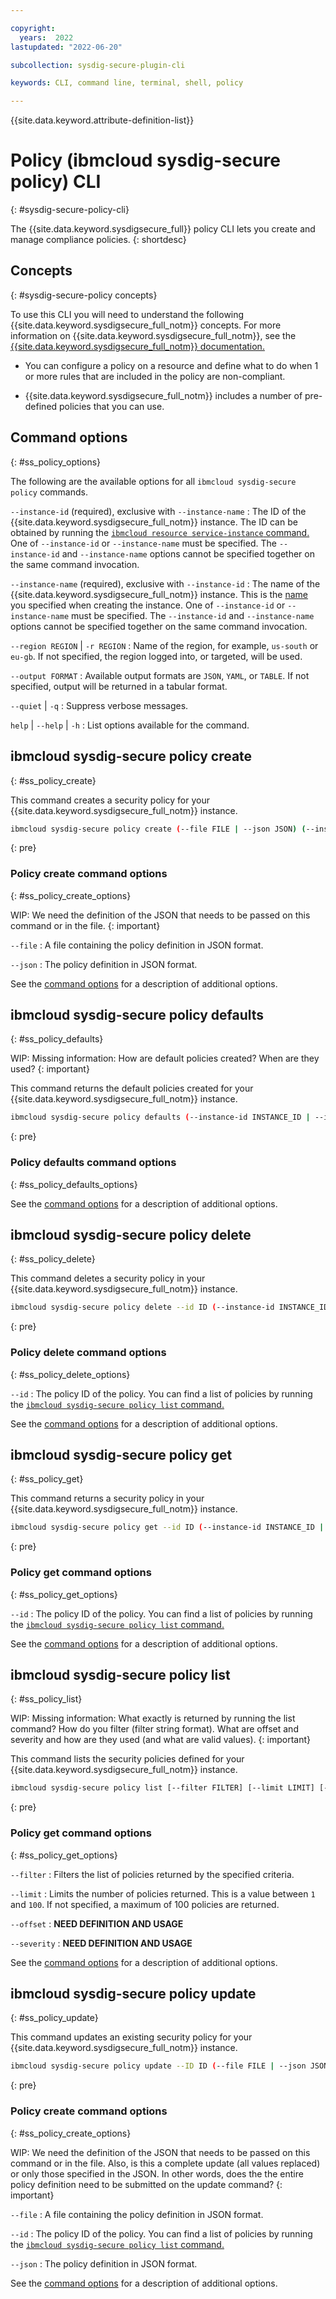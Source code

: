 ```yaml
---

copyright:
  years:  2022
lastupdated: "2022-06-20"

subcollection: sysdig-secure-plugin-cli

keywords: CLI, command line, terminal, shell, policy

---
```


{{site.data.keyword.attribute-definition-list}}


# Policy (ibmcloud sysdig-secure policy) CLI
{: #sysdig-secure-policy-cli}

The {{site.data.keyword.sysdigsecure_full}} policy CLI lets you create and manage compliance policies.
{: shortdesc}


## Concepts
{: #sysdig-secure-policy concepts}

To use this CLI you will need to understand the following {{site.data.keyword.sysdigsecure_full_notm}} concepts. For more information on {{site.data.keyword.sysdigsecure_full_notm}}, see the [{{site.data.keyword.sysdigsecure_full_notm}} documentation.](/docs/workload-protection?topic=workload-protection-getting-started)

* You can configure a policy on a resource and define what to do when 1 or more rules that are included in the policy are non-compliant.

* {{site.data.keyword.sysdigsecure_full_notm}} includes a number of pre-defined policies that you can use.

## Command options
{: #ss_policy_options}

The following are the available options for all `ibmcloud sysdig-secure policy` commands.

`--instance-id` (required), exclusive with `--instance-name`
:   The ID of the {{site.data.keyword.sysdigsecure_full_notm}} instance. The ID can be obtained by running the [`ibmcloud resource service-instance` command.](/docs/cli?topic=cli-ibmcloud_commands_resource#ibmcloud_resource_service_instance) One of `--instance-id` or `--instance-name` must be specified. The `--instance-id` and `--instance-name` options cannot be specified together on the same command invocation.

`--instance-name` (required), exclusive with `--instance-id`
:   The name of the {{site.data.keyword.sysdigsecure_full_notm}} instance.  This is the [name](/docs/workload-protection?topic=workload-protection-provision) you specified when creating the instance. One of `--instance-id` or `--instance-name` must be specified. The
`--instance-id` and `--instance-name` options cannot be specified together on the same command invocation.

`--region REGION` | `-r REGION`
:   Name of the region, for example, `us-south` or `eu-gb`. If not specified, the region logged into, or targeted, will be used.

`--output FORMAT`
:   Available output formats are `JSON`, `YAML`, or `TABLE`.  If not specified, output will be returned in a tabular format.

`--quiet` | `-q`
:   Suppress verbose messages.

`help` | `--help` | `-h`
:   List options available for the command.

## ibmcloud sysdig-secure policy create
{: #ss_policy_create}

This command creates a security policy for your {{site.data.keyword.sysdigsecure_full_notm}} instance.

```sh
ibmcloud sysdig-secure policy create (--file FILE | --json JSON) (--instance-id INSTANCE_ID | --instance-name INSTANCE_NAME) [--region REGION] [--output FORMAT] [--quiet]
```
{: pre}

### Policy create command options
{: #ss_policy_create_options}

WIP: We need the definition of the JSON that needs to be passed on this command or in the file.
{: important}

`--file`
:   A file containing the policy definition in JSON format.

`--json`
:   The policy definition in JSON format.

See the [command options](#ss_policy_options) for a description of additional options.

## ibmcloud sysdig-secure policy defaults
{: #ss_policy_defaults}

WIP: Missing information: How are default policies created?  When are they used?
{: important}

This command returns the default policies created for your {{site.data.keyword.sysdigsecure_full_notm}} instance.

```sh
ibmcloud sysdig-secure policy defaults (--instance-id INSTANCE_ID | --instance-name INSTANCE_NAME) [--region REGION] [--output FORMAT] [--quiet]
```
{: pre}

### Policy defaults command options
{: #ss_policy_defaults_options}

See the [command options](#ss_policy_options) for a description of additional options.

## ibmcloud sysdig-secure policy delete
{: #ss_policy_delete}

This command deletes a security policy in your {{site.data.keyword.sysdigsecure_full_notm}} instance.

```sh
ibmcloud sysdig-secure policy delete --id ID (--instance-id INSTANCE_ID | --instance-name INSTANCE_NAME) [--region REGION] [--output FORMAT] [--quiet]
```
{: pre}

### Policy delete command options
{: #ss_policy_delete_options}

`--id`
:   The policy ID of the policy.  You can find a list of policies by running the [`ibmcloud sysdig-secure policy list` command.](#ss_policy_list)

See the [command options](#ss_policy_options) for a description of additional options.

## ibmcloud sysdig-secure policy get
{: #ss_policy_get}

This command returns a security policy in your {{site.data.keyword.sysdigsecure_full_notm}} instance.

```sh
ibmcloud sysdig-secure policy get --id ID (--instance-id INSTANCE_ID | --instance-name INSTANCE_NAME) [--region REGION] [--output FORMAT] [--quiet]
```
{: pre}

### Policy get command options
{: #ss_policy_get_options}

`--id`
:   The policy ID of the policy.  You can find a list of policies by running the [`ibmcloud sysdig-secure policy list` command.](#ss_policy_list)

See the [command options](#ss_policy_options) for a description of additional options.

## ibmcloud sysdig-secure policy list
{: #ss_policy_list}

WIP: Missing information: What exactly is returned by running the list command?  How do you filter (filter string format). What are offset and severity and how are they used (and what are valid values).
{: important}

This command lists the security policies defined for your {{site.data.keyword.sysdigsecure_full_notm}} instance.

```sh
ibmcloud sysdig-secure policy list [--filter FILTER] [--limit LIMIT] [--offset OFFSET] [--severity SEVERITY] (--instance-id INSTANCE_ID | --instance-name INSTANCE_NAME) [--region REGION] [--output FORMAT] [--quiet]
```
{: pre}

### Policy get command options
{: #ss_policy_get_options}

`--filter`
:   Filters the list of policies returned by the specified criteria.

`--limit`
:   Limits the number of policies returned. This is a value between `1` and `100`. If not specified, a maximum of 100 policies are returned.

`--offset`
:   **NEED DEFINITION AND USAGE**

`--severity`
:   **NEED DEFINITION AND USAGE**


See the [command options](#ss_policy_options) for a description of additional options.

## ibmcloud sysdig-secure policy update
{: #ss_policy_update}

This command updates an existing security policy for your {{site.data.keyword.sysdigsecure_full_notm}} instance.

```sh
ibmcloud sysdig-secure policy update --ID ID (--file FILE | --json JSON) (--instance-id INSTANCE_ID | --instance-name INSTANCE_NAME) [--region REGION] [--output FORMAT] [--quiet]
```
{: pre}

### Policy create command options
{: #ss_policy_create_options}

WIP: We need the definition of the JSON that needs to be passed on this command or in the file.  Also, is this a complete update (all values replaced) or only those specified in the JSON. In other words, does the the entire policy definition need to be submitted on the update command?
{: important}

`--file`
:   A file containing the policy definition in JSON format.

`--id`
:   The policy ID of the policy.  You can find a list of policies by running the [`ibmcloud sysdig-secure policy list` command.](#ss_policy_list)

`--json`
:   The policy definition in JSON format.

See the [command options](#ss_policy_options) for a description of additional options.
